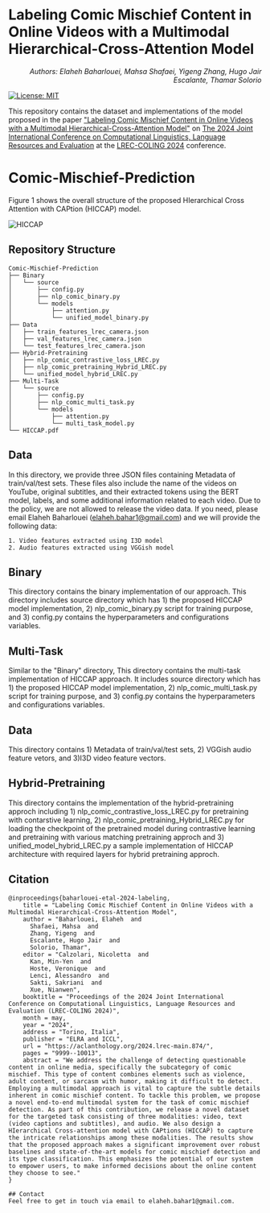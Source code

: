 # Labeling Comic Mischief Content in Online Videos with a Multimodal Hierarchical-Cross-Attention Model
<p align="right"><i>Authors: Elaheh Baharlouei, Mahsa Shafaei, Yigeng Zhang, Hugo Jair Escalante, Thamar Solorio </i></p> 

[![License: MIT](https://img.shields.io/badge/License-MIT-yellow.svg)](https://opensource.org/licenses/MIT) 

This repository contains the dataset and implementations of the model proposed in the paper ["Labeling Comic Mischief Content in Online Videos with a Multimodal Hierarchical-Cross-Attention Model"]() on [The 2024 Joint International Conference on Computational Linguistics, Language Resources and Evaluation](https://lrec-coling-2024.org/) at the [LREC-COLING 2024](https://lrec-coling-2024.org/) conference.

# Comic-Mischief-Prediction
Figure 1 shows the overall structure of the proposed HIerarchical Cross Attention with CAPtion (HICCAP) model. 

![HICCAP](https://github.com/user-attachments/assets/c1b725aa-7ca7-4ab7-b579-7d46d550c3ec)

## Repository Structure
```
Comic-Mischief-Prediction
├── Binary
│   └── source
│       ├── config.py
│       ├── nlp_comic_binary.py
│       └── models
│           ├── attention.py
│           └── unified_model_binary.py
├── Data
│   ├── train_features_lrec_camera.json
│   ├── val_features_lrec_camera.json
│   └── test_features_lrec_camera.json
├── Hybrid-Pretraining
│   ├── nlp_comic_contrastive_loss_LREC.py
│   ├── nlp_comic_pretraining_Hybrid_LREC.py
│   └── unified_model_hybrid_LREC.py
├── Multi-Task
│   └── source
│       ├── config.py
│       ├── nlp_comic_multi_task.py
│       └── models
│           ├── attention.py
│           └── multi_task_model.py
└── HICCAP.pdf
```

## Data
In this directory, we provide three JSON files containing Metadata of train/val/test sets. These files also include the name of the videos on YouTube, original subtitles, and their extracted tokens using the BERT model, labels, and some additional information related to each video.
Due to the policy, we are not allowed to release the video data. If you need, please email Elaheh Baharlouei ([elaheh.bahar1@gmail.com](elaheh.bahar1@gmail.com)) and we will provide the following data:

```
1. Video features extracted using I3D model
2. Audio features extracted using VGGish model
```

## Binary
This directory contains the binary implementation of our approach. This directory includes source directory which has 1) the proposed HICCAP model implementation, 2) nlp_comic_binary.py script for training purpose, and 3) config.py contains the hyperparameters and configurations variables.  

## Multi-Task
Similar to the "Binary" directory, This directory contains the multi-task implementation of HICCAP approach. It includes source directory which has 1) the proposed HICCAP model implementation, 2) nlp_comic_multi_task.py script for training purpose, and 3) config.py contains the hyperparameters and configurations variables.  


## Data
This directory contains 1) Metadata of train/val/test sets, 2) VGGish audio feature vetors, and 3)I3D video feature vectors. 


## Hybrid-Pretraining
This directory contains the implementation of the hybrid-pretraining approch including 1) nlp_comic_contrastive_loss_LREC.py for pretraining with contarstive learning, 2) nlp_comic_pretraining_Hybrid_LREC.py for loading the checkpoint of the pretrained model during contrastive learning and pretraining with various matching pretraining approch and 3) unified_model_hybrid_LREC.py a sample implementation of HICCAP architecture with required layers for hybrid pretraining approch. 


## Citation
```
@inproceedings{baharlouei-etal-2024-labeling,
    title = "Labeling Comic Mischief Content in Online Videos with a Multimodal Hierarchical-Cross-Attention Model",
    author = "Baharlouei, Elaheh  and
      Shafaei, Mahsa  and
      Zhang, Yigeng  and
      Escalante, Hugo Jair  and
      Solorio, Thamar",
    editor = "Calzolari, Nicoletta  and
      Kan, Min-Yen  and
      Hoste, Veronique  and
      Lenci, Alessandro  and
      Sakti, Sakriani  and
      Xue, Nianwen",
    booktitle = "Proceedings of the 2024 Joint International Conference on Computational Linguistics, Language Resources and Evaluation (LREC-COLING 2024)",
    month = may,
    year = "2024",
    address = "Torino, Italia",
    publisher = "ELRA and ICCL",
    url = "https://aclanthology.org/2024.lrec-main.874/",
    pages = "9999--10013",
    abstract = "We address the challenge of detecting questionable content in online media, specifically the subcategory of comic mischief. This type of content combines elements such as violence, adult content, or sarcasm with humor, making it difficult to detect. Employing a multimodal approach is vital to capture the subtle details inherent in comic mischief content. To tackle this problem, we propose a novel end-to-end multimodal system for the task of comic mischief detection. As part of this contribution, we release a novel dataset for the targeted task consisting of three modalities: video, text (video captions and subtitles), and audio. We also design a HIerarchical Cross-attention model with CAPtions (HICCAP) to capture the intricate relationships among these modalities. The results show that the proposed approach makes a significant improvement over robust baselines and state-of-the-art models for comic mischief detection and its type classification. This emphasizes the potential of our system to empower users, to make informed decisions about the online content they choose to see."
}

## Contact
Feel free to get in touch via email to elaheh.bahar1@gmail.com.
